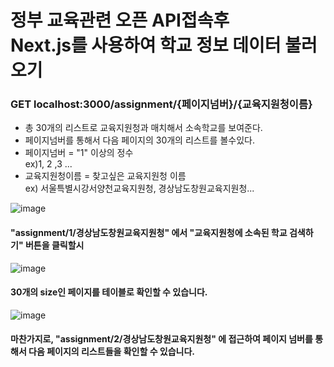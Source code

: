 정부 교육관련 오픈 API접속후  
Next.js를 사용하여 학교 정보 데이터 불러오기
===  


### GET localhost:3000/assignment/{페이지넘버}/{교육지원청이름}  
* 총 30개의 리스트로 교육지원청과 매치해서 소속학교를 보여준다.
* 페이지넘버를 통해서 다음 페이지의 30개의 리스트를 볼수있다.
* 페이지넘버 = "1" 이상의 정수   
ex)1, 2 ,3 ...
* 교육지원청이름 = 찾고싶은 교육지원청 이름   
ex) 서울특별시강서양천교육지원청, 경상남도창원교육지원청...  

![image](https://user-images.githubusercontent.com/96519249/182142084-414d6116-7c39-45f9-89f0-58031b2f9cfc.png)
#### "assignment/1/경상남도창원교육지원청" 에서 "교육지원청에 소속된 학교 검색하기" 버튼을 클릭할시
![image](https://user-images.githubusercontent.com/96519249/182142972-6155018f-505c-4fac-9072-2dec62606121.png)
#### 30개의 size인 페이지를 테이블로 확인할 수 있습니다. 
![image](https://user-images.githubusercontent.com/96519249/182142829-013c9c76-6ef5-4fb7-87f1-0d7ab20ff276.png)
#### 마찬가지로, "assignment/2/경상남도창원교육지원청" 에 접근하여 페이지 넘버를 통해서 다음 페이지의 리스트들을 확인할 수 있습니다.
